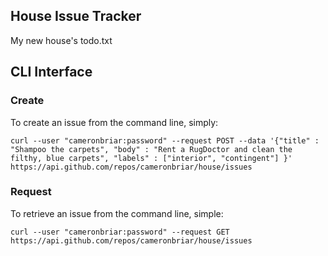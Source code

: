 ## House Issue Tracker
My new house's todo.txt

## CLI Interface

### Create
To create an issue from the command line, simply:

    curl --user "cameronbriar:password" --request POST --data '{"title" : "Shampoo the carpets", "body" : "Rent a RugDoctor and clean the filthy, blue carpets", "labels" : ["interior", "contingent"] }' https://api.github.com/repos/cameronbriar/house/issues

### Request
To retrieve an issue from the command line, simple:

    curl --user "cameronbriar:password" --request GET https://api.github.com/repos/cameronbriar/house/issues
